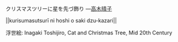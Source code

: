 クリスマスツリーに星を先づ飾り
—[高木晴子](https://ja.wikipedia.org/wiki/高木晴子)

||kurisumasutsurī ni hoshi o saki dzu-kazari||

浮世絵: Inagaki Toshijiro, Cat and Christmas Tree, Mid 20th Century